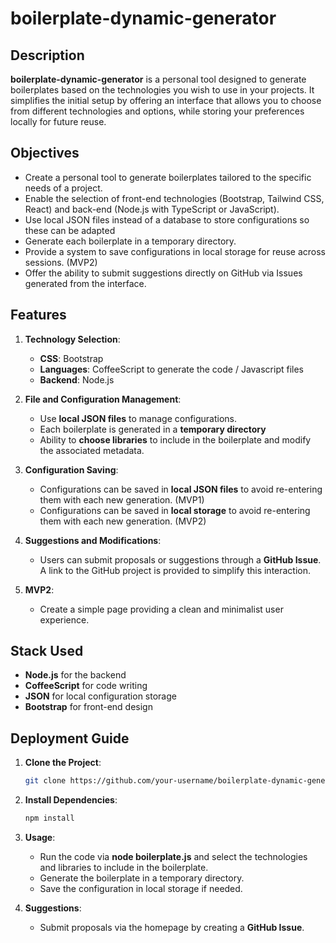 # boilerplate-dynamic-generator

## Description

**boilerplate-dynamic-generator** is a personal tool designed to generate boilerplates based on the technologies you wish to use in your projects. It simplifies the initial setup by offering an interface that allows you to choose from different technologies and options, while storing your preferences locally for future reuse.

## Objectives

- Create a personal tool to generate boilerplates tailored to the specific needs of a project.
- Enable the selection of front-end technologies (Bootstrap, Tailwind CSS, React) and back-end (Node.js with TypeScript or JavaScript).
- Use local JSON files instead of a database to store configurations so these can be adapted
- Generate each boilerplate in a temporary directory.
- Provide a system to save configurations in local storage for reuse across sessions. (MVP2)
- Offer the ability to submit suggestions directly on GitHub via Issues generated from the interface.

## Features

1. **Technology Selection**:
   - **CSS**: Bootstrap
   - **Languages**: CoffeeScript to generate the code / Javascript files
   - **Backend**: Node.js

2. **File and Configuration Management**:
   - Use **local JSON files** to manage configurations.
   - Each boilerplate is generated in a **temporary directory**
   - Ability to **choose libraries** to include in the boilerplate and modify the associated metadata.

3. **Configuration Saving**:
   - Configurations can be saved in **local JSON files** to avoid re-entering them with each new generation. (MVP1)
   - Configurations can be saved in **local storage** to avoid re-entering them with each new generation. (MVP2)

5. **Suggestions and Modifications**:
   - Users can submit proposals or suggestions through a **GitHub Issue**. A link to the GitHub project is provided to simplify this interaction.

6. **MVP2**:
   - Create a simple page providing a clean and minimalist user experience.

## Stack Used

- **Node.js** for the backend
- **CoffeeScript** for code writing
- **JSON** for local configuration storage
- **Bootstrap** for front-end design

## Deployment Guide

1. **Clone the Project**:
   ```bash
   git clone https://github.com/your-username/boilerplate-dynamic-generator.git
   ```

2. **Install Dependencies**:
   ```bash
   npm install
   ```

3. **Usage**:
   - Run the code via **node boilerplate.js** and select the technologies and libraries to include in the boilerplate.
   - Generate the boilerplate in a temporary directory.
   - Save the configuration in local storage if needed.

4. **Suggestions**:
   - Submit proposals via the homepage by creating a **GitHub Issue**.
